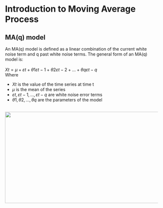 # Introduction to Moving Average Process
## MA(q) model 
An MA(q) model is defined as a linear combination of the current white noise term and q past white noise terms. The general form of an MA(q) model is:
<br /> 
<br /> 
$Xt = μ + εt + θ1εt-1 + θ2εt-2 + ... + θqεt-q$
<br /> 
Where
- $Xt$ is the value of the time series at time t
- $μ$ is the mean of the series
- $εt, εt-1, ..., εt-q$ are white noise error terms
- $θ1, θ2, ..., θq$ are the parameters of the model
<br /> 
<img src="images/autocorrelation.png?" width="600" height="300"/>
